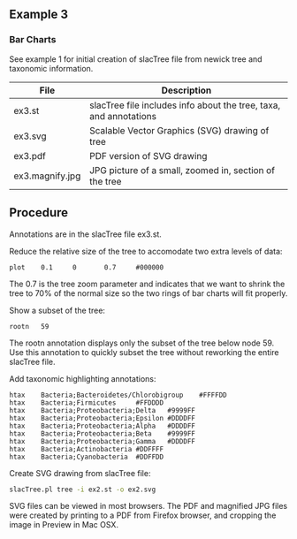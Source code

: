 ## Example 3 ##
### Bar Charts ###

See example 1 for initial creation of slacTree file from newick tree and taxonomic information.

| File | Description |
|------|-------------|
| ex3.st     | slacTree file includes info about the tree, taxa, and annotations |
| ex3.svg    | Scalable Vector Graphics (SVG) drawing of tree |
| ex3.pdf    | PDF version of SVG drawing |
| ex3.magnify.jpg | JPG picture of a small, zoomed in, section of the tree |

Procedure
---------

Annotations are in the slacTree file ex3.st.

Reduce the relative size of the tree to accomodate two extra levels of data:

```
plot    0.1     0       0.7     #000000
```

The 0.7 is the tree zoom parameter and indicates that we want to shrink the tree to 70% of the normal size so the two rings of bar charts will fit properly.

Show a subset of the tree:

```
rootn   59
```

The rootn annotation displays only the subset of the tree below node 59.  Use this annotation to quickly subset the tree without reworking the entire slacTree file.

Add taxonomic highlighting annotations:

```
htax    Bacteria;Bacteroidetes/Chlorobigroup    #FFFFDD
htax    Bacteria;Firmicutes     #FFDDDD
htax    Bacteria;Proteobacteria;Delta   #9999FF
htax    Bacteria;Proteobacteria;Epsilon #DDDDFF
htax    Bacteria;Proteobacteria;Alpha   #DDDDFF
htax    Bacteria;Proteobacteria;Beta    #9999FF
htax    Bacteria;Proteobacteria;Gamma   #DDDDFF
htax    Bacteria;Actinobacteria #DDFFFF
htax    Bacteria;Cyanobacteria  #DDFFDD
```

Create SVG drawing from slacTree file:

```bash
slacTree.pl tree -i ex2.st -o ex2.svg
```

SVG files can be viewed in most browsers. The PDF and magnified JPG files were created by printing to a PDF from Firefox browser, and cropping the image in Preview in Mac OSX.
